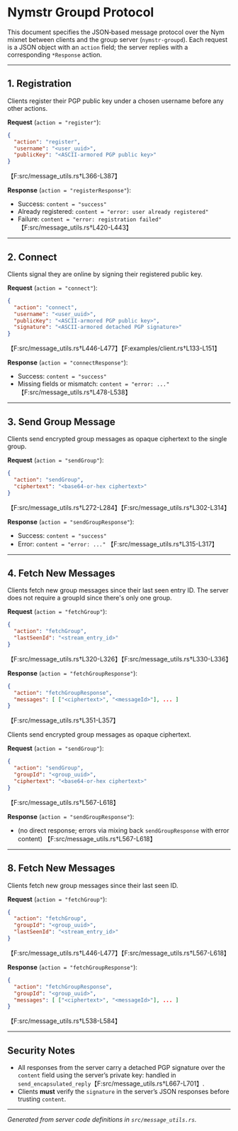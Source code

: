 # Nymstr Groupd Protocol

This document specifies the JSON‐based message protocol over the Nym mixnet between
clients and the group server (`nymstr-groupd`).  Each request is a JSON object with an
`action` field; the server replies with a corresponding `*Response` action.

---

## 1. Registration

Clients register their PGP public key under a chosen username before any other actions.

**Request** (`action = "register"`):
```json
{
  "action": "register",
  "username": "<user_uuid>",
  "publicKey": "<ASCII-armored PGP public key>"
}
```
【F:src/message_utils.rs†L366-L387】

**Response** (`action = "registerResponse"`):
- Success: `content = "success"`
- Already registered: `content = "error: user already registered"`
- Failure: `content = "error: registration failed"`
【F:src/message_utils.rs†L420-L443】

---

## 2. Connect

Clients signal they are online by signing their registered public key.

**Request** (`action = "connect"`):
```json
{
  "action": "connect",
  "username": "<user_uuid>",
  "publicKey": "<ASCII-armored PGP public key>",
  "signature": "<ASCII-armored detached PGP signature>"
}
```
【F:src/message_utils.rs†L446-L477】【F:examples/client.rs†L133-L151】

**Response** (`action = "connectResponse"`):
- Success: `content = "success"`
- Missing fields or mismatch: `content = "error: ..."`
【F:src/message_utils.rs†L478-L538】

---

## 3. Send Group Message

Clients send encrypted group messages as opaque ciphertext to the single group.

**Request** (`action = "sendGroup"`):
```json
{
  "action": "sendGroup",
  "ciphertext": "<base64-or-hex ciphertext>"
}
```
【F:src/message_utils.rs†L272-L284】【F:src/message_utils.rs†L302-L314】

**Response** (`action = "sendGroupResponse"`):
- Success: `content = "success"`
- Error: `content = "error: ..."`
【F:src/message_utils.rs†L315-L317】

---

## 4. Fetch New Messages

Clients fetch new group messages since their last seen entry ID. The server
does not require a groupId since there's only one group.

**Request** (`action = "fetchGroup"`):
```json
{
  "action": "fetchGroup",
  "lastSeenId": "<stream_entry_id>"
}
```
【F:src/message_utils.rs†L320-L326】【F:src/message_utils.rs†L330-L336】

**Response** (`action = "fetchGroupResponse"`):
```json
{
  "action": "fetchGroupResponse",
  "messages": [ ["<ciphertext>", "<messageId>"], ... ]
}
```
【F:src/message_utils.rs†L351-L357】

Clients send encrypted group messages as opaque ciphertext.

**Request** (`action = "sendGroup"`):
```json
{
  "action": "sendGroup",
  "groupId": "<group_uuid>",
  "ciphertext": "<base64-or-hex ciphertext>"
}
```
【F:src/message_utils.rs†L567-L618】

**Response** (`action = "sendGroupResponse"`):
- (no direct response; errors via mixing back `sendGroupResponse` with error content)
【F:src/message_utils.rs†L567-L618】

---

## 8. Fetch New Messages

Clients fetch new group messages since their last seen ID.

**Request** (`action = "fetchGroup"`):
```json
{
  "action": "fetchGroup",
  "groupId": "<group_uuid>",
  "lastSeenId": "<stream_entry_id>"
}
```
【F:src/message_utils.rs†L446-L477】【F:src/message_utils.rs†L567-L618】

**Response** (`action = "fetchGroupResponse"`):
```json
{
  "action": "fetchGroupResponse",
  "groupId": "<group_uuid>",
  "messages": [ ["<ciphertext>", "<messageId>"], ... ]
}
```
【F:src/message_utils.rs†L538-L584】

---

## Security Notes

- All responses from the server carry a detached PGP signature over the `content` field using the server’s private key:
  handled in `send_encapsulated_reply`【F:src/message_utils.rs†L667-L701】.
- Clients **must** verify the `signature` in the server’s JSON responses before trusting `content`.

---

_Generated from server code definitions in `src/message_utils.rs`._